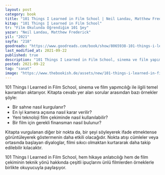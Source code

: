 ```yaml
---
layout: post
category: book
title: "101 Things I Learned in Film School | Neil Landau, Matthew Frederick (Kitap)"
kitap: "101 Things I Learned in Film School"
tr: "Film Okulunda Öğrendiğim 101 Şey"
yazar: "Neil Landau, Matthew Frederick"
yil: "2021"
sayfa: "218"
goodreads: "https://www.goodreads.com/book/show/8065938-101-things-i-learned-in-film-school"
last_modified_at: 2021-09-22
published: true
description: "101 Things I Learned in Film School, sinema ve film yapımcılığı ile ilgili temel kavramları aktarıyor."
posted: 2021-09-22
tag: "sanat"
image: "https://www.thebookish.de/assets/new/101-things-i-learned-in-film-school.jpg"
---
```


101 Things I Learned in Film School, sinema ve film yapımcılığı ile ilgili temel kavramları aktarıyor. Kitapta cevabı yer alan sorular arasından bazı örnekler şöyle:

- Bir sahne nasıl kurgulanır?
- En iyi kamera açısına nasıl karar verilir?
- Yeni teknoloji film çekiminde nasıl kullanılabilir?
- Bir film için gerekli finansman nasıl bulunur?

Kitapta vurgulanan diğer bir nokta da, bir şeyi söyleyerek ifade etmektense görüntüleyerek göstermenin daha etkili olacağıdır. Nokta atışı cümleler veya ortasında başlayan diyaloglar, filmi sıkıcı olmaktan kurtararak daha takip edilebilir kılacaktır. 

101 Things I Learned in Film School, hem hikaye anlatıcılığı hem de film çekiminin teknik yönü hakkında çeşitli ipuçlarını ünlü filmlerden örneklerle birlikte okuyucuyla paylaşıyor. 
